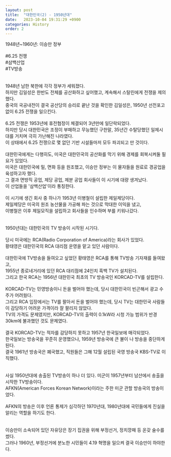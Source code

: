 ```yaml
---
layout: post
title:  "대한민국(2) - 1950년대"
date:   2023-10-04 19:31:29 +0900
categories: History
order: 2
---
```


1948년~1960년: 이승만 정부<br>
<br>
#6.25 전쟁<br>
#삼백산업<br>
#TV방송<br>
<br>
<br>
1948년 남한 북한에 각각 정부가 세워졌다.<br>
하지만 김일성은 한반도 전체를 공산화하고 싶어했고, 계속해서 스탈린에게 전쟁을 제의했다.<br>
중국의 국공내전이 결국 공산당의 승리로 끝난 것을 확인한 김일성은, 1950년 선전포고 없이 6.25 전쟁을 일으킨다.<br>
<br>
6.25 전쟁은 1953년에 휴전협정이 체결되어 3년만에 일단락되었다.<br>
하지만 당시 대한민국은 조정이 부패하고 무능했던 구한말, 35년간 수탈당했던 일제시대를 거치며 극히 가난해진 나라였다.<br>
이 상태에서 6.25 전쟁으로 몇 없던 기반 시설들마저 모두 파괴되고 만 것이다.<br>
<br>
대한민국에게는 다행히도, 미국은 대한민국의 공산화를 막기 위해 경제를 회복시켜둘 필요가 있었다.<br>
미국은 대한민국에 밀, 면화 등을 원조했고, 이승만 정부는 이 물자들을 원료로 경공업을 육성하고자 했다.<br>
그 결과 면방직 공업, 제당 공업, 제분 공업 회사들이 이 시기에 대량 생겨났다.<br>
이 산업들을 '삼백산업'이라 통칭한다.<br>
<br>
이 시기에 생긴 회사 중 하나가 1953년 이병철이 설립한 제일제당이다.<br>
제일제당은 미국의 원조 농산물을 가공해 파는 것으로 막대한 이익을 냈고,<br>
이병철은 이후 제일모직을 설립하고 회사들을 인수하며 부를 키워나갔다.<br>
<br>
<br>
1950년대는 대한민국의 TV 방송이 시작된 시기다.<br>
<br>
당시 미국에는 RCA(Radio Corporation of America)라는 회사가 있었다.<br>
황태영은 대한민국의 RCA 대리점 운영을 맡고 있던 사람이다.<br>
<br>
대한민국에 TV방송을 들여오고 싶었던 황태영은 RCA를 통해 TV방송 기자재를 들여왔고,<br>
1955년 종로네거리에 있던 RCA 대리점에 24인치 흑백 TV가 설치된다.<br>
그리고 한국 RCA는 1956년 대한민국 최초의 TV 방송국인 KORCAD-TV를 설립한다.<br>
<br>
KORCAD-TV는 민영방송이니 돈을 벌어야 했는데, 당시 대한민국이 빈곤해서 광고 수주가 어려웠다.<br>
그리고 RCA 입장에서는 TV를 팔아서 돈을 벌어야 했는데, 당시 TV는 대한민국 사람들이 감당하기 어려운 가격이라 잘 팔리지 않았다.<br>
TV의 가격도 문제였지만, KORCAD-TV의 출력이 0.1kW라 시청 가능 범위가 반경 30km에 불과했던 것도 문제였다.<br>
<br>
결국 KORCAD-TV는 적자를 감당하지 못하고 1957년 한국일보에 매각되었다.<br>
한국일보는 방송국을 꾸준히 운영했으나, 1959년 방송국에 큰 불이 나 방송을 중단하게 된다.<br>
결국 1961년 방송국은 폐국했고, 직원들은 그해 12월 설립된 국영 방송국 KBS-TV로 이직했다.<br>
<br>
<br>
사실 1950년대에 송출된 TV방송이 하나 더 있다. 미군이 1957년부터 남산에서 송출을 시작한 TV방송이다.<br>
AFKN(American Forces Korean Network)이라는 주한 미군 관할 방송국의 방송이었다.<br>
<br>
AFKN의 방송은 이후 언론 통제가 심각하던 1970년대, 1980년대에 국민들에게 진실을 알리는 역할을 하기도 한다.<br>
<br>
<br>
이승만이 소속되어 있던 자유당은 장기 집권을 위해 부정선거, 정치깡패 등 온갖 술수를 썼다.<br>
그러나 1960년, 부정선거에 분노한 시민들이 4.19 혁명을 일으켜 결국 이승만이 하야한다.<br>